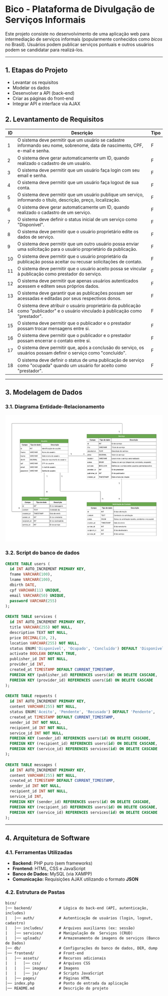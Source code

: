 
# **Bico - Plataforma de Divulgação de Serviços Informais**

Este projeto consiste no desenvolvimento de uma aplicação web para intermediação de serviços informais (popularmente conhecidos como *bicos* no Brasil). Usuários podem publicar serviços pontuais e outros usuários podem se candidatar para realizá-los.


---

## **1. Etapas do Projeto**

- Levantar os requisitos
- Modelar os dados
- Desenvolver a API (back-end)
- Criar as páginas do front-end
- Integrar API e interface via AJAX

## **2. Levantamento de Requisitos**

| ID | Descrição                                                                                                                           | Tipo |
| -- | ----------------------------------------------------------------------------------------------------------------------------------- | ---- |
| 1  | O sistema deve permitir que um usuário se cadastre informando seu nome, sobrenome, data de nascimento, CPF, e-mail e senha.         | F    |
| 2  | O sistema deve gerar automaticamente um ID, quando realizado o cadastro de um usuário.                                              | F    |
| 3  | O sistema deve permitir que um usuário faça login com seu email e senha.                                                            | F    |
| 4  | O sistema deve permitir que um usuário faça logout de sua conta.                                                                    | F    |
| 5  | O sistema deve permitir que um usuário publique um serviço, informando o título, descrição, preço, localização.                     | F    |
| 6  | O sistema deve gerar automaticamente um ID, quando realizado o cadastro de um serviço.                                              | F    |
| 7  | O sistema deve definir o status inicial de um serviço como "Disponível".                                                            | F    |
| 8  | O sistema deve permitir que o usuário proprietário edite os dados de serviço.                                                       | F    |
| 9  | O sistema deve permitir que um outro usuário possa enviar uma solicitação para o usuário proprietário da publicação.                | F    |
| 10 | O sistema deve permitir que o usuário proprietário da publicação possa aceitar ou recusar solicitações de contato.                  | F    |
| 11 | O sistema deve permitir que o usuário aceito possa se vincular à publicação como prestador do serviço.                              | F    |
| 12 | O sistema deve permitir que apenas usuários autenticados acessem e editem seus próprios dados.                                      | F    |
| 13 | O sistema deve garantir que as publicações possam ser acessadas e editadas por seus respectivos donos.                              | F    |
| 14 | O sistema deve atribuir o usuário proprietário da publicação como "publicador" e o usuário vinculado à publicação como "prestador". | F    |
| 15 | O sistema deve permitir que o publicador e o prestador possam trocar mensagens entre si.                                            | F    |
| 16 | O sistema deve permitir que o publicador e o prestador possam encerrar o contato entre si.                                          | F    |
| 17 | O sistema deve permitir que, após a conclusão do serviço, os usuários possam definir o serviço como "concluído".                    | F    |
| 18 | O sistema deve definir o status de uma publicação de serviço como "ocupada" quando um usuário for aceito como "prestador".          | F    |

---

## 3. **Modelagem de Dados**

### **3.1. Diagrama Entidade-Relacionamento**

![DER](./db/der.png)

### **3.2. Script do banco de dados**

```sql
CREATE TABLE users (
  id INT AUTO_INCREMENT PRIMARY KEY,
  fname VARCHAR(100),
  lname VARCHAR(100),
  dbirth DATE,
  cpf VARCHAR(11) UNIQUE,
  email VARCHAR(50) UNIQUE,
  password VARCHAR(255)
);

CREATE TABLE services (
  id INT AUTO_INCREMENT PRIMARY KEY,
  title VARCHAR(255) NOT NULL,
  description TEXT NOT NULL,
  price DECIMAL(10, 2),
  location VARCHAR(255) NOT NULL,
  status ENUM('Disponível', 'Ocupado', 'Concluído') DEFAULT 'Disponível',
  activate BOOLEAN DEFAULT TRUE,
  publisher_id INT NOT NULL,
  provider_id INT,
  created_at TIMESTAMP DEFAULT CURRENT_TIMESTAMP,
  FOREIGN KEY (publisher_id) REFERENCES users(id) ON DELETE CASCADE,
  FOREIGN KEY (provider_id) REFERENCES users(id) ON DELETE CASCADE
);

CREATE TABLE requests (
  id INT AUTO_INCREMENT PRIMARY KEY,
  content VARCHAR(255) NOT NULL,
  status ENUM('Aceito', 'Pendente', 'Recusado') DEFAULT 'Pendente',
  created_at TIMESTAMP DEFAULT CURRENT_TIMESTAMP,
  sender_id INT NOT NULL,
  recipient_id INT NOT NULL,
  service_id INT NOT NULL, 
  FOREIGN KEY (sender_id) REFERENCES users(id) ON DELETE CASCADE,
  FOREIGN KEY (recipient_id) REFERENCES users(id) ON DELETE CASCADE,
  FOREIGN KEY (service_id) REFERENCES services(id) ON DELETE CASCADE
);

CREATE TABLE messages (
  id INT AUTO_INCREMENT PRIMARY KEY,
  content VARCHAR(255) NOT NULL,
  created_at TIMESTAMP DEFAULT CURRENT_TIMESTAMP,
  sender_id INT NOT NULL,
  recipient_id INT NOT NULL,
  service_id INT, 
  FOREIGN KEY (sender_id) REFERENCES users(id) ON DELETE CASCADE,
  FOREIGN KEY (recipient_id) REFERENCES users(id) ON DELETE CASCADE,
  FOREIGN KEY (service_id) REFERENCES services(id) ON DELETE CASCADE
);
```

---

## **4. Arquitetura de Software**

### **4.1. Ferramentas Utilizadas**

- **Backend:** PHP puro (sem frameworks)
- **Frontend:** HTML, CSS e JavaScript 
- **Banco de Dados:** MySQL (via XAMPP)
- **Comunicação:** Requisições AJAX utilizando o formato **JSON**

### **4.2. Estrutura de Pastas**

```
bico/
│── backend/            # Lógica do back-end (API, autenticação, includes)
|   │── auth/           # Autenticação de usuários (login, logout, cadastro)
|   │── includes/       # Arquivos auxiliares (ex: sessão)
|   │── services/       # Manipulação de  Serviços (CRUD)
|   │── uploads/        # Armazenamento de imagens de serviços (Banco de Dados)
│── db/                 # Configurações do banco de dados, DER, dump
│── frontend/           # Front-end
|   │── assets/         # Recursos adicionais
|   |   │── css/        # Arquivos CSS
|   |   │── images/     # Imagens
|   |   │── js/         # Scripts JavaScript
|   │── pages/          # Páginas HTML
│── index.php           # Ponto de entrada da aplicação
│── README.md           # Descrição do projeto
```